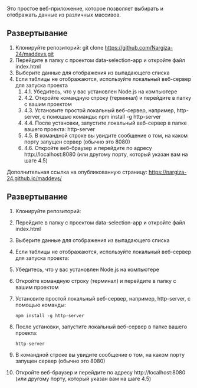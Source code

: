 Это простое веб-приложение, которое позволяет выбирать и отображать данные из различных массивов.

## Развертывание
1. Клонируйте репозиторий:
   git clone https://github.com/Nargiza-24/maddevs.git
2. Перейдите в папку с проектом data-selection-app и откройте файл index.html
3. Выберите данные для отображения из выпадающего списка
4. Если таблицы не отображаются, используйте локальный веб-сервер для запуска проекта
   1. 4.1. Убедитесь, что у вас установлен Node.js на компьютере
   2. 4.2. Откройте командную строку (терминал) и перейдите в папку с вашим проектом
   3. 4.3. Установите простой локальный веб-сервер, например, http-server, с помощью команды: npm install -g http-server
   4. 4.4. После установки, запустите локальный веб-сервер в папке вашего проекта: http-server
   5. 4.5. В командной строке вы увидите сообщение о том, на каком порту запущен сервер (обычно это 8080)
   6. 4.6. Откройте веб-браузер и перейдите по адресу http://localhost:8080 (или другому порту, который указан вам на шаге 4.5)

Дополнительная ссылка на опубликованную страницу:
https://nargiza-24.github.io/maddevs/

## Развертывание

1. Клонируйте репозиторий:

2. Перейдите в папку с проектом data-selection-app и откройте файл index.html

3. Выберите данные для отображения из выпадающего списка

4. Если таблицы не отображаются, используйте локальный веб-сервер для запуска проекта:
1. Убедитесь, что у вас установлен Node.js на компьютере
2. Откройте командную строку (терминал) и перейдите в папку с вашим проектом
3. Установите простой локальный веб-сервер, например, http-server, с помощью команды: 
   ```
   npm install -g http-server
   ```
4. После установки, запустите локальный веб-сервер в папке вашего проекта: 
   ```
   http-server
   ```
5. В командной строке вы увидите сообщение о том, на каком порту запущен сервер (обычно это 8080)
6. Откройте веб-браузер и перейдите по адресу http://localhost:8080 (или другому порту, который указан вам на шаге 4.5)

